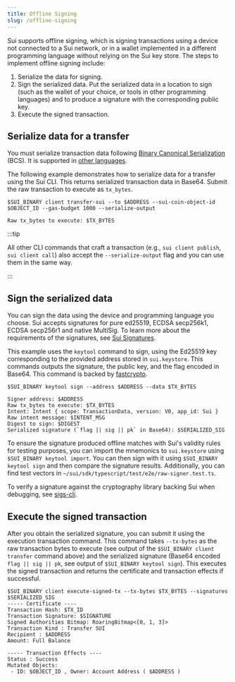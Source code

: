 ```yaml
---
title: Offline Signing
slug: /offline-signing
---
```


Sui supports offline signing, which is signing transactions using a device not connected to a Sui network, or in a wallet implemented in a different programming language without relying on the Sui key store. The steps to implement offline signing include:

1.  Serialize the data for signing.
1.  Sign the serialized data. Put the serialized data in a location to sign (such as the wallet of your choice, or tools in other programming languages) and to produce a signature with the corresponding public key.
1.  Execute the signed transaction.

## Serialize data for a transfer

You must serialize transaction data following [Binary Canonical Serialization](https://crates.io/crates/bcs) (BCS). It is supported in [other languages](https://github.com/zefchain/serde-reflection#language-interoperability).

The following example demonstrates how to serialize data for a transfer using the Sui CLI. This returns serialized transaction data in Base64. Submit the raw transaction to execute as `tx_bytes`.

```shell
$SUI_BINARY client transfer-sui --to $ADDRESS --sui-coin-object-id $OBJECT_ID --gas-budget 1000 --serialize-output

Raw tx_bytes to execute: $TX_BYTES
```

:::tip

All other CLI commands that craft a transaction (e.g., `sui client publish`, `sui client call`) also accept the `--serialize-output` flag and you can use them in the same way.

:::

## Sign the serialized data

You can sign the data using the device and programming language you choose. Sui accepts signatures for pure ed25519, ECDSA secp256k1, ECDSA secp256r1 and native MultiSig. To learn more about the requirements of the signatures, see [Sui Signatures](signatures.md).

This example uses the `keytool` command to sign, using the Ed25519 key corresponding to the provided address stored in `sui.keystore`. This commands outputs the signature, the public key, and the flag encoded in Base64. This command is backed by [fastcrypto](https://crates.io/crates/fastcrypto).

```shell
$SUI_BINARY keytool sign --address $ADDRESS --data $TX_BYTES

Signer address: $ADDRESS
Raw tx_bytes to execute: $TX_BYTES
Intent: Intent { scope: TransactionData, version: V0, app_id: Sui }
Raw intent message: $INTENT_MSG
Digest to sign: $DIGEST
Serialized signature (`flag || sig || pk` in Base64): $SERIALIZED_SIG
```

To ensure the signature produced offline matches with Sui's validity rules for testing purposes, you can import the mnemonics to `sui.keystore` using `$SUI_BINARY keytool import`. You can then sign with it using `$SUI_BINARY keytool sign` and then compare the signature results. Additionally, you can find test vectors in `~/sui/sdk/typescript/test/e2e/raw-signer.test.ts`.

To verify a signature against the cryptography library backing Sui when debugging, see [sigs-cli](https://github.com/MystenLabs/fastcrypto/blob/4cf71bd8b3a373495beeb77ce81c27827516c218/fastcrypto-cli/src/sigs_cli.rs).

## Execute the signed transaction

After you obtain the serialized signature, you can submit it using the execution transaction command. This command takes `--tx-bytes` as the raw transaction bytes to execute (see output of the `$SUI_BINARY client transfer` command above) and the serialized signature (Base64 encoded `flag || sig || pk`, see output of `$SUI_BINARY keytool sign`). This executes the signed transaction and returns the certificate and transaction effects if successful.

```shell
$SUI_BINARY client execute-signed-tx --tx-bytes $TX_BYTES --signatures $SERIALIZED_SIG
----- Certificate ----
Transaction Hash: $TX_ID
Transaction Signature: $SIGNATURE
Signed Authorities Bitmap: RoaringBitmap<[0, 1, 3]>
Transaction Kind : Transfer SUI
Recipient : $ADDRESS
Amount: Full Balance

----- Transaction Effects ----
Status : Success
Mutated Objects:
 - ID: $OBJECT_ID , Owner: Account Address ( $ADDRESS )
```
